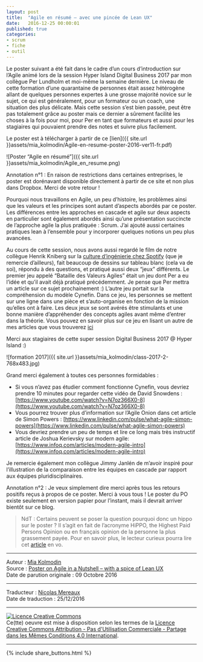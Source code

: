 ```yaml
---
layout: post
title:  "Agile en résumé – avec une pincée de Lean UX"
date:   2016-12-25 00:00:01
published: true
categories: 
- scrum
- fiche
- outil
---
```


Le poster suivant a été fait dans le cadre d’un cours d’introduction sur l’Agile animé lors de la session Hyper Island Digital Business 2017 par mon collègue Per Lundholm et moi-même la semaine dernière. Le niveau de cette formation d’une quarantaine de personnes était assez hétérogène allant de quelques personnes expertes à une grosse majorité novice sur le sujet, ce qui est généralement, pour un formateur ou un coach, une situation des plus délicate. Mais cette session s’est bien passée, peut être pas totalement grâce au poster mais ce dernier a sûrement facilité les choses à la fois pour moi, pour Per en tant que formateurs et aussi pour les stagiaires qui pouvaient prendre des notes et suivre plus facilement.

Le poster est à télécharger à partir de ce [lien]({{ site.url }}assets/mia_kolmodin/Agile-en-resume-poster-2016-ver11-fr.pdf)

![Poster “Agile en résumé”]({{ site.url }}assets/mia_kolmodin/Agile_en_resume.png)

Annotation n°1 : En raison de restrictions dans certaines entreprises, le poster est dorénavant disponible directement à partir de ce site et non plus dans Dropbox. Merci de votre retour !

Pourquoi nous travaillons en Agile, un peu d’histoire, les problèmes ainsi que les valeurs et les principes sont autant d’aspects abordés par ce poster. Les différences entre les approches en cascade et agile sur deux aspects en particulier sont également abordés ainsi qu’une présentation succincte de l’approche agile la plus pratiquée : Scrum. J’ai ajouté aussi certaines pratiques lean à l’ensemble pour y incorporer quelques notions un peu plus avancées.

Au cours de cette session, nous avons aussi regardé le film de notre collègue Henrik Kniberg sur la [culture d’ingénierie chez Spotify](http://blog.crisp.se/2014/03/27/henrikkniberg/spotify-engineering-culture-part-1) (que je remercie d’ailleurs), fait beaucoup de dessins sur tableau blanc (cela va de soi), répondu à des questions, et pratiqué aussi deux “jeux” différents. Le premier jeu appelé “Bataille des Valeurs Agiles” était un jeu dont Per a eu l’idée et qu’il avait déjà pratiqué précédemment. Je pense que Per mettra un article sur ce sujet prochainement :) L’autre jeu portait sur la compréhension du modèle Cynefin. Dans ce jeu, les personnes se mettent sur une ligne dans une pièce et s’auto-organise en fonction de la mission qu’elles ont à faire. Les deux jeux se sont avérés être stimulants et une bonne manière d’appréhender des concepts agiles avant même d’entrer dans la théorie. Vous pouvez en savoir plus sur ce jeu en lisant un autre de mes articles que vous trouverez [ici](http://blog.crisp.se/2015/10/16/miakolmodin/2-ovningar-for-att-skapa-forstaelse-for-varfor-man-ska-jobba-agilt-och-med-lean-ux-uxopen-2015)

Merci aux stagiaires de cette super session Digital Business 2017 @ Hyper Island :)

![formation 2017]({{ site.url }}assets/mia_kolmodin/class-2017-2-768x483.jpg)

Grand merci également à toutes ces personnes formidables :  

* Si vous n’avez pas étudier comment fonctionne Cynefin, vous devriez prendre 10 minutes pour regarder cette vidéo de David Snowdens : [https://www.youtube.com/watch?v=N7oz366X0-8](https://www.youtube.com/watch?v=N7oz366X0-8)  
* Vous pourrez trouver plus d’information sur l’Agile Onion dans cet article de Simon Powers : [https://www.linkedin.com/pulse/what-agile-simon-powers](https://www.linkedin.com/pulse/what-agile-simon-powers)  
* Vous devriez prendre un peu de temps et lire ce long mais très instructif article de Joshua Kerievsky sur modern agile: [https://www.infoq.com/articles/modern-agile-intro](https://www.infoq.com/articles/modern-agile-intro)  

Je remercie également mon collègue Jimmy Janlén de m’avoir inspiré pour l’illustration de la comparaison entre les équipes en cascade par rapport aux équipes pluridisciplinaires.

Annotation n°2 : Je veux simplement dire merci après tous les retours positifs reçus à propos de ce poster. Merci à vous tous ! Le poster du PO existe seulement en version papier pour l’instant, mais il devrait arriver bientôt sur ce blog. 

> NdT : Certains peuvent se poser la question pourquoi donc un hippo sur le poster ? Il s’agit en fait de l’acronyme HiPPO,  the Highest Paid Persons Opinion ou en français opinion de la personne la plus grassement payée. Pour en savoir plus, le lecteur curieux pourra lire cet [article](https://decisionhacker.com/2012/04/01/hippo-decision-making/) en vo.

---
Auteur : [Mia Kolmodin](https://www.crisp.se/konsulter/mia-kolmodin/)  
Source : [Poster on Agile in a Nutshell – with a spice of Lean UX](http://blog.crisp.se/2016/10/09/miakolmodin/poster-on-agile-in-a-nutshell-with-a-spice-of-lean)  
Date de parution originale : 09 Octobre 2016  

---
Traducteur : [Nicolas Mereaux](http://www.les-traducteurs-agiles.org/traducteurs/)  
Date de traduction : 25/12/2016  

---

<a rel="license" href="http://creativecommons.org/licenses/by-nc-sa/4.0/"><img alt="Licence Creative Commons" style="border-width:0" src="http://i.creativecommons.org/l/by-nc-sa/4.0/88x31.png" /></a><br />Ce(tte) oeuvre est mise à disposition selon les termes de la <a rel="license" href="http://creativecommons.org/licenses/by-nc-sa/4.0/">Licence Creative Commons Attribution - Pas d'Utilisation Commerciale - Partage dans les Mêmes Conditions 4.0 International</a>.

---

{% include share_buttons.html %}


